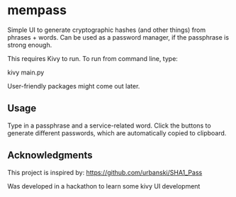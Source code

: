 # mempass

Simple UI to generate cryptographic hashes (and other things) from phrases + words. Can be used as a password manager, if the passphrase is strong enough.

This requires Kivy to run. To run from command line, type:

  kivy main.py

User-friendly packages might come out later.

## Usage

Type in a passphrase and a service-related word. Click the buttons to generate different passwords, which are automatically copied to clipboard.

## Acknowledgments

This project is inspired by: https://github.com/urbanski/SHA1_Pass

Was developed in a hackathon to learn some kivy UI development

